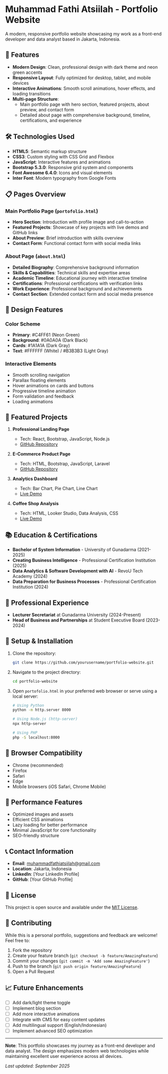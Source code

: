 # Muhammad Fathi Atsiilah - Portfolio Website

A modern, responsive portfolio website showcasing my work as a front-end developer and data analyst based in Jakarta, Indonesia.

## 🌟 Features

- **Modern Design**: Clean, professional design with dark theme and neon green accents
- **Responsive Layout**: Fully optimized for desktop, tablet, and mobile devices
- **Interactive Animations**: Smooth scroll animations, hover effects, and loading transitions
- **Multi-page Structure**: 
  - Main portfolio page with hero section, featured projects, about preview, and contact form
  - Detailed about page with comprehensive background, timeline, certifications, and experience

## 🛠️ Technologies Used

- **HTML5**: Semantic markup structure
- **CSS3**: Custom styling with CSS Grid and Flexbox
- **JavaScript**: Interactive features and animations
- **Bootstrap 5.3.0**: Responsive grid system and components
- **Font Awesome 6.4.0**: Icons and visual elements
- **Inter Font**: Modern typography from Google Fonts

## 📋 Pages Overview

### Main Portfolio Page (`portofolio.html`)
- **Hero Section**: Introduction with profile image and call-to-action
- **Featured Projects**: Showcase of key projects with live demos and GitHub links
- **About Preview**: Brief introduction with skills overview
- **Contact Form**: Functional contact form with social media links

### About Page (`about.html`)
- **Detailed Biography**: Comprehensive background information
- **Skills & Capabilities**: Technical skills and expertise areas
- **Academic Timeline**: Educational journey with interactive timeline
- **Certifications**: Professional certifications with verification links
- **Work Experience**: Professional background and achievements
- **Contact Section**: Extended contact form and social media presence

## 🎨 Design Features

### Color Scheme
- **Primary**: #C4FF61 (Neon Green)
- **Background**: #0A0A0A (Dark Black)
- **Cards**: #1A1A1A (Dark Gray)
- **Text**: #FFFFFF (White) / #B3B3B3 (Light Gray)

### Interactive Elements
- Smooth scrolling navigation
- Parallax floating elements
- Hover animations on cards and buttons
- Progressive timeline animation
- Form validation and feedback
- Loading animations

## 🚀 Featured Projects

1. **Professional Landing Page**
   - Tech: React, Bootstrap, JavaScript, Node.js
   - [GitHub Repository](https://github.com/FathiAtsiilah/Project-Akreditasi.git)

2. **E-Commerce Product Page**
   - Tech: HTML, Bootstrap, JavaScript, Laravel
   - [GitHub Repository](https://github.com/AdrianNael/projekummicakecookies.git)

3. **Analytics Dashboard**
   - Tech: Bar Chart, Pie Chart, Line Chart
   - [Live Demo](https://lookerstudio.google.com/reporting/212e64df-3fc7-40ae-abdf-238586434f3b/page/qQEOF)

4. **Coffee Shop Analysis**
   - Tech: HTML, Looker Studio, Data Analysis, CSS
   - [Live Demo](https://capstone-project-analysis-coffee-shop-team18.vercel.app/)

## 📚 Education & Certifications

- **Bachelor of System Information** - University of Gunadarma (2021-2025)
- **Creating Business Intelligence** - Professional Certification Institution (2025)
- **Data Analytics & Software Development with AI** - RevoU Tech Academy (2024)
- **Data Preparation for Business Processes** - Professional Certification Institution (2024)

## 💼 Professional Experience

- **Lecturer Secretariat** at Gunadarma University (2024-Present)
- **Head of Business and Partnerships** at Student Executive Board (2023-2024)

## 🔧 Setup & Installation

1. Clone the repository:
   ```bash
   git clone https://github.com/yourusername/portfolio-website.git
   ```

2. Navigate to the project directory:
   ```bash
   cd portfolio-website
   ```

3. Open `portofolio.html` in your preferred web browser or serve using a local server:
   ```bash
   # Using Python
   python -m http.server 8000
   
   # Using Node.js (http-server)
   npx http-server
   
   # Using PHP
   php -S localhost:8000
   ```

## 📱 Browser Compatibility

- Chrome (recommended)
- Firefox
- Safari
- Edge
- Mobile browsers (iOS Safari, Chrome Mobile)

## 🎯 Performance Features

- Optimized images and assets
- Efficient CSS animations
- Lazy loading for better performance
- Minimal JavaScript for core functionality
- SEO-friendly structure

## 📞 Contact Information

- **Email**: muhammadfathiatsiilah@gmail.com
- **Location**: Jakarta, Indonesia
- **LinkedIn**: [Your LinkedIn Profile]
- **GitHub**: [Your GitHub Profile]

## 📄 License

This project is open source and available under the [MIT License](LICENSE).

## 🤝 Contributing

While this is a personal portfolio, suggestions and feedback are welcome! Feel free to:

1. Fork the repository
2. Create your feature branch (`git checkout -b feature/AmazingFeature`)
3. Commit your changes (`git commit -m 'Add some AmazingFeature'`)
4. Push to the branch (`git push origin feature/AmazingFeature`)
5. Open a Pull Request

## 📈 Future Enhancements

- [ ] Add dark/light theme toggle
- [ ] Implement blog section
- [ ] Add more interactive animations
- [ ] Integrate with CMS for easy content updates
- [ ] Add multilingual support (English/Indonesian)
- [ ] Implement advanced SEO optimization

---

**Note**: This portfolio showcases my journey as a front-end developer and data analyst. The design emphasizes modern web technologies while maintaining excellent user experience across all devices.

*Last updated: September 2025*
